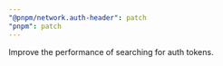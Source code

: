 ```yaml
---
"@pnpm/network.auth-header": patch
"pnpm": patch
---
```


Improve the performance of searching for auth tokens.
